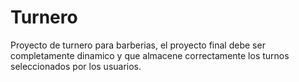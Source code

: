 # Turnero
Proyecto de turnero para barberias, el proyecto final debe ser completamente dinamico y que almacene correctamente los turnos seleccionados por los usuarios.
